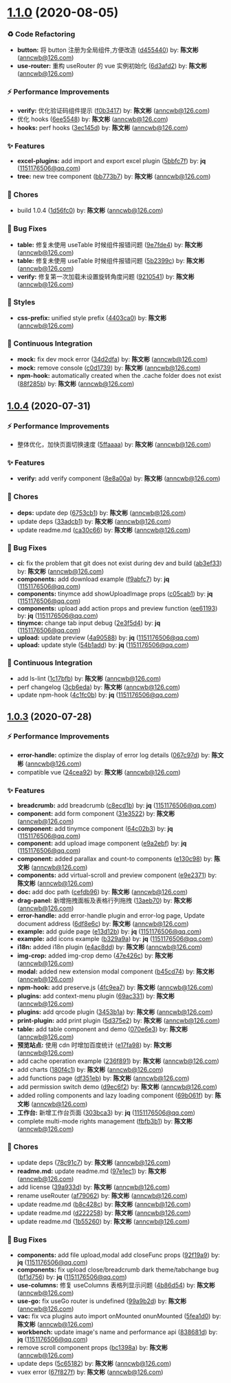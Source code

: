 # [1.1.0](https://github.com/anncwb/vue-vben-admin/compare/1.0.4...1.1.0) (2020-08-05)

### ♻ Code Refactoring

- **button:** 将 button 注册为全局组件,方便改造 ([d455440](https://github.com/anncwb/vue-vben-admin/commit/d455440)) by: **陈文彬** (anncwb@126.com)
- **use-router:** 重构 useRouter 的 vue 实例初始化 ([6d3afd2](https://github.com/anncwb/vue-vben-admin/commit/6d3afd2)) by: **陈文彬** (anncwb@126.com)

### ⚡ Performance Improvements

- **verify:** 优化验证码组件提示 ([f0b3417](https://github.com/anncwb/vue-vben-admin/commit/f0b3417)) by: **陈文彬** (anncwb@126.com)
- 优化 hooks ([6ee5548](https://github.com/anncwb/vue-vben-admin/commit/6ee5548)) by: **陈文彬** (anncwb@126.com)
- **hooks:** perf hooks ([3ec145d](https://github.com/anncwb/vue-vben-admin/commit/3ec145d)) by: **陈文彬** (anncwb@126.com)

### ✨ Features

- **excel-plugins:** add import and export excel plugin ([5bbfc7f](https://github.com/anncwb/vue-vben-admin/commit/5bbfc7f)) by: **jq** (1151176506@qq.com)
- **tree:** new tree component ([bb773b7](https://github.com/anncwb/vue-vben-admin/commit/bb773b7)) by: **陈文彬** (anncwb@126.com)

### 🎫 Chores

- build 1.0.4 ([1d56fc0](https://github.com/anncwb/vue-vben-admin/commit/1d56fc0)) by: **陈文彬** (anncwb@126.com)

### 🐛 Bug Fixes

- **table:** 修复未使用 useTable 时候组件报错问题 ([9e7fde4](https://github.com/anncwb/vue-vben-admin/commit/9e7fde4)) by: **陈文彬** (anncwb@126.com)
- **table:** 修复未使用 useTable 时候组件报错问题 ([5b2399c](https://github.com/anncwb/vue-vben-admin/commit/5b2399c)) by: **陈文彬** (anncwb@126.com)
- **verify:** 修复第一次加载未设置旋转角度问题 ([9210541](https://github.com/anncwb/vue-vben-admin/commit/9210541)) by: **陈文彬** (anncwb@126.com)

### 💄 Styles

- **css-prefix:** unified style prefix ([4403ca0](https://github.com/anncwb/vue-vben-admin/commit/4403ca0)) by: **陈文彬** (anncwb@126.com)

### 🔧 Continuous Integration

- **mock:** fix dev mock error ([34d2dfa](https://github.com/anncwb/vue-vben-admin/commit/34d2dfa)) by: **陈文彬** (anncwb@126.com)
- **mock:** remove console ([c0d1739](https://github.com/anncwb/vue-vben-admin/commit/c0d1739)) by: **陈文彬** (anncwb@126.com)
- **npm-hook:** automatically created when the .cache folder does not exist ([88f285b](https://github.com/anncwb/vue-vben-admin/commit/88f285b)) by: **陈文彬** (anncwb@126.com)

## [1.0.4](https://github.com/anncwb/vue-vben-admin/compare/1.0.3...1.0.4) (2020-07-31)

### ⚡ Performance Improvements

- 整体优化，加快页面切换速度 ([5ffaaaa](https://github.com/anncwb/vue-vben-admin/commit/5ffaaaa)) by: **陈文彬** (anncwb@126.com)

### ✨ Features

- **verify:** add verify component ([8e8a00a](https://github.com/anncwb/vue-vben-admin/commit/8e8a00a)) by: **陈文彬** (anncwb@126.com)

### 🎫 Chores

- **deps:** update dep ([6753cb1](https://github.com/anncwb/vue-vben-admin/commit/6753cb1)) by: **陈文彬** (anncwb@126.com)
- update deps ([33adcb1](https://github.com/anncwb/vue-vben-admin/commit/33adcb1)) by: **陈文彬** (anncwb@126.com)
- update readme.md ([ca30c66](https://github.com/anncwb/vue-vben-admin/commit/ca30c66)) by: **陈文彬** (anncwb@126.com)

### 🐛 Bug Fixes

- **ci:** fix the problem that git does not exist during dev and build ([ab3ef33](https://github.com/anncwb/vue-vben-admin/commit/ab3ef33)) by: **陈文彬** (anncwb@126.com)
- **components:** add download example ([f9abfc7](https://github.com/anncwb/vue-vben-admin/commit/f9abfc7)) by: **jq** (1151176506@qq.com)
- **components:** tinymce add showUploadImage props ([c05cab1](https://github.com/anncwb/vue-vben-admin/commit/c05cab1)) by: **jq** (1151176506@qq.com)
- **components:** upload add action props and preview function ([ee61193](https://github.com/anncwb/vue-vben-admin/commit/ee61193)) by: **jq** (1151176506@qq.com)
- **tinymce:** change tab input debug ([2e3f5d4](https://github.com/anncwb/vue-vben-admin/commit/2e3f5d4)) by: **jq** (1151176506@qq.com)
- **upload:** update preview ([4a90588](https://github.com/anncwb/vue-vben-admin/commit/4a90588)) by: **jq** (1151176506@qq.com)
- **upload:** update style ([54b1add](https://github.com/anncwb/vue-vben-admin/commit/54b1add)) by: **jq** (1151176506@qq.com)

### 🔧 Continuous Integration

- add ls-lint ([1c17bfb](https://github.com/anncwb/vue-vben-admin/commit/1c17bfb)) by: **陈文彬** (anncwb@126.com)
- perf changelog ([3cb6eda](https://github.com/anncwb/vue-vben-admin/commit/3cb6eda)) by: **陈文彬** (anncwb@126.com)
- update npm-hook ([4c1fc0b](https://github.com/anncwb/vue-vben-admin/commit/4c1fc0b)) by: **jq** (1151176506@qq.com)

## [1.0.3](https://github.com/anncwb/vue-vben-admin/compare/24cea92...1.0.3) (2020-07-28)

### ⚡ Performance Improvements

- **error-handle:** optimize the display of error log details ([067c97d](https://github.com/anncwb/vue-vben-admin/commit/067c97d)) by: **陈文彬** (anncwb@126.com)
- compatible vue ([24cea92](https://github.com/anncwb/vue-vben-admin/commit/24cea92)) by: **陈文彬** (anncwb@126.com)

### ✨ Features

- **breadcrumb:** add breadcrumb ([c8ecd1b](https://github.com/anncwb/vue-vben-admin/commit/c8ecd1b)) by: **jq** (1151176506@qq.com)
- **component:** add form component ([31e3522](https://github.com/anncwb/vue-vben-admin/commit/31e3522)) by: **陈文彬** (anncwb@126.com)
- **component:** add tinymce component ([64c02b3](https://github.com/anncwb/vue-vben-admin/commit/64c02b3)) by: **jq** (1151176506@qq.com)
- **component:** add upload image component ([e9a2ebf](https://github.com/anncwb/vue-vben-admin/commit/e9a2ebf)) by: **jq** (1151176506@qq.com)
- **component:** added parallax and count-to components ([e130c98](https://github.com/anncwb/vue-vben-admin/commit/e130c98)) by: **陈文彬** (anncwb@126.com)
- **components:** add virtual-scroll and preview component ([e9e2371](https://github.com/anncwb/vue-vben-admin/commit/e9e2371)) by: **陈文彬** (anncwb@126.com)
- **doc:** add doc path ([cefdb96](https://github.com/anncwb/vue-vben-admin/commit/cefdb96)) by: **陈文彬** (anncwb@126.com)
- **drag-panel:** 新增拖拽面板及表格行列拖拽 ([13aeb70](https://github.com/anncwb/vue-vben-admin/commit/13aeb70)) by: **陈文彬** (anncwb@126.com)
- **error-handle:** add error-handle plugin and error-log page, Update document address ([6df8e6c](https://github.com/anncwb/vue-vben-admin/commit/6df8e6c)) by: **陈文彬** (anncwb@126.com)
- **example:** add guide page ([e13d12b](https://github.com/anncwb/vue-vben-admin/commit/e13d12b)) by: **jq** (1151176506@qq.com)
- **example:** add icons example ([b329a9a](https://github.com/anncwb/vue-vben-admin/commit/b329a9a)) by: **jq** (1151176506@qq.com)
- **i18n:** added i18n plugin ([e4ac8dd](https://github.com/anncwb/vue-vben-admin/commit/e4ac8dd)) by: **陈文彬** (anncwb@126.com)
- **img-crop:** added img-crop demo ([47e426c](https://github.com/anncwb/vue-vben-admin/commit/47e426c)) by: **陈文彬** (anncwb@126.com)
- **modal:** added new extension modal component ([b45cd74](https://github.com/anncwb/vue-vben-admin/commit/b45cd74)) by: **陈文彬** (anncwb@126.com)
- **npm-hook:** add preserve.js ([4fc9ea7](https://github.com/anncwb/vue-vben-admin/commit/4fc9ea7)) by: **陈文彬** (anncwb@126.com)
- **plugins:** add context-menu plugin ([69ac331](https://github.com/anncwb/vue-vben-admin/commit/69ac331)) by: **陈文彬** (anncwb@126.com)
- **plugins:** add qrcode plugin ([3453b1a](https://github.com/anncwb/vue-vben-admin/commit/3453b1a)) by: **陈文彬** (anncwb@126.com)
- **print-plugin:** add print plugin ([5d375e2](https://github.com/anncwb/vue-vben-admin/commit/5d375e2)) by: **陈文彬** (anncwb@126.com)
- **table:** add table component and demo ([070e6e3](https://github.com/anncwb/vue-vben-admin/commit/070e6e3)) by: **陈文彬** (anncwb@126.com)
- **预览站点:** 使用 cdn 时增加百度统计 ([e17fa98](https://github.com/anncwb/vue-vben-admin/commit/e17fa98)) by: **陈文彬** (anncwb@126.com)
- add cache operation example ([236f891](https://github.com/anncwb/vue-vben-admin/commit/236f891)) by: **陈文彬** (anncwb@126.com)
- add charts ([180f4c1](https://github.com/anncwb/vue-vben-admin/commit/180f4c1)) by: **陈文彬** (anncwb@126.com)
- add functions page ([df351eb](https://github.com/anncwb/vue-vben-admin/commit/df351eb)) by: **陈文彬** (anncwb@126.com)
- add permission switch demo ([d9ec6f2](https://github.com/anncwb/vue-vben-admin/commit/d9ec6f2)) by: **陈文彬** (anncwb@126.com)
- added rolling components and lazy loading component ([69b061f](https://github.com/anncwb/vue-vben-admin/commit/69b061f)) by: **陈文彬** (anncwb@126.com)
- **工作台:** 新增工作台页面 ([303bca3](https://github.com/anncwb/vue-vben-admin/commit/303bca3)) by: **jq** (1151176506@qq.com)
- complete multi-mode rights management ([fbfb3b1](https://github.com/anncwb/vue-vben-admin/commit/fbfb3b1)) by: **陈文彬** (anncwb@126.com)

### 🎫 Chores

- update deps ([78c91c7](https://github.com/anncwb/vue-vben-admin/commit/78c91c7)) by: **陈文彬** (anncwb@126.com)
- **readme.md:** update readme.md ([97e1ec1](https://github.com/anncwb/vue-vben-admin/commit/97e1ec1)) by: **陈文彬** (anncwb@126.com)
- add license ([39a933d](https://github.com/anncwb/vue-vben-admin/commit/39a933d)) by: **陈文彬** (anncwb@126.com)
- rename useRouter ([af79062](https://github.com/anncwb/vue-vben-admin/commit/af79062)) by: **陈文彬** (anncwb@126.com)
- update readme.md ([b8c428c](https://github.com/anncwb/vue-vben-admin/commit/b8c428c)) by: **陈文彬** (anncwb@126.com)
- update readme.md ([d222258](https://github.com/anncwb/vue-vben-admin/commit/d222258)) by: **陈文彬** (anncwb@126.com)
- update readme.md ([1b55260](https://github.com/anncwb/vue-vben-admin/commit/1b55260)) by: **陈文彬** (anncwb@126.com)

### 🐛 Bug Fixes

- **components:** add file upload,modal add closeFunc props ([92f19a9](https://github.com/anncwb/vue-vben-admin/commit/92f19a9)) by: **jq** (1151176506@qq.com)
- **components:** fix upload close/breadcrumb dark theme/tabchange bug ([bf1d756](https://github.com/anncwb/vue-vben-admin/commit/bf1d756)) by: **jq** (1151176506@qq.com)
- **use-columns:** 修复 useColumns 表格列显示问题 ([4b86d54](https://github.com/anncwb/vue-vben-admin/commit/4b86d54)) by: **陈文彬** (anncwb@126.com)
- **use-go:** fix useGo router is undefined ([99a9b2d](https://github.com/anncwb/vue-vben-admin/commit/99a9b2d)) by: **陈文彬** (anncwb@126.com)
- **vac:** fix vca plugins auto import onMounted onunMounted ([5fea1d0](https://github.com/anncwb/vue-vben-admin/commit/5fea1d0)) by: **陈文彬** (anncwb@126.com)
- **workbench:** update image's name and performance api ([838681d](https://github.com/anncwb/vue-vben-admin/commit/838681d)) by: **jq** (1151176506@qq.com)
- remove scroll component props ([bc1398a](https://github.com/anncwb/vue-vben-admin/commit/bc1398a)) by: **陈文彬** (anncwb@126.com)
- update deps ([5c65182](https://github.com/anncwb/vue-vben-admin/commit/5c65182)) by: **陈文彬** (anncwb@126.com)
- vuex error ([67f827f](https://github.com/anncwb/vue-vben-admin/commit/67f827f)) by: **陈文彬** (anncwb@126.com)
